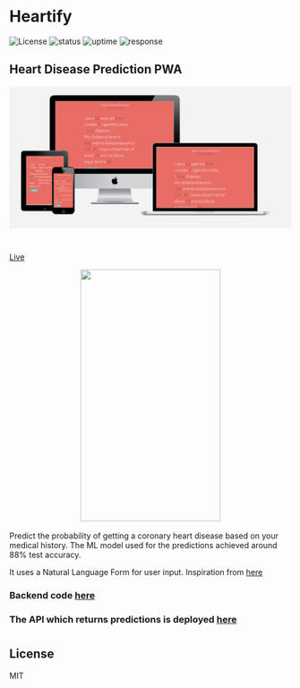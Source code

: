 # Heartify

![License](https://badgen.net/badge/license/MIT/blue)
![status](https://badgen.net/uptime-robot/status/m781547257-02e85bf091a6cde871b002fe)
![uptime](https://badgen.net/uptime-robot/day/m781547257-02e85bf091a6cde871b002fe)
![response](https://badgen.net/uptime-robot/response/m781547257-02e85bf091a6cde871b002fe)

## Heart Disease Prediction PWA

<img src="mockup.png">

#

[Live](https://heartify.netlify.com)

<center>
	<img src="demo.gif" height="450" width="250">
</center>

Predict the probability of getting a coronary heart disease based on your medical history.
The ML model used for the predictions achieved around 88% test accuracy.

It uses a Natural Language Form for user input. Inspiration from [here](https://tympanus.net/codrops/)

### Backend code [here](https://github.com/agoel00/HeartDiseasePredictionAPI)

### The API which returns predictions is deployed [here](https://heartapi.herokuapp.com)
#
## License
MIT
